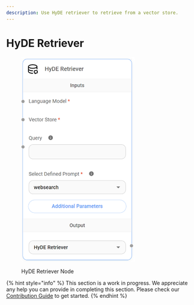 ```yaml
---
description: Use HyDE retriever to retrieve from a vector store.
---
```


# HyDE Retriever

<figure><img src="../../../.gitbook/assets/image (143).png" alt="" width="302"><figcaption><p>HyDE Retriever Node</p></figcaption></figure>

{% hint style="info" %}
This section is a work in progress. We appreciate any help you can provide in completing this section. Please check our [Contribution Guide](https://toi500.gitbook.io/flowise-docs/\~/changes/8jXR0fgKTRRTOfbueBkZ/contributing) to get started.
{% endhint %}
